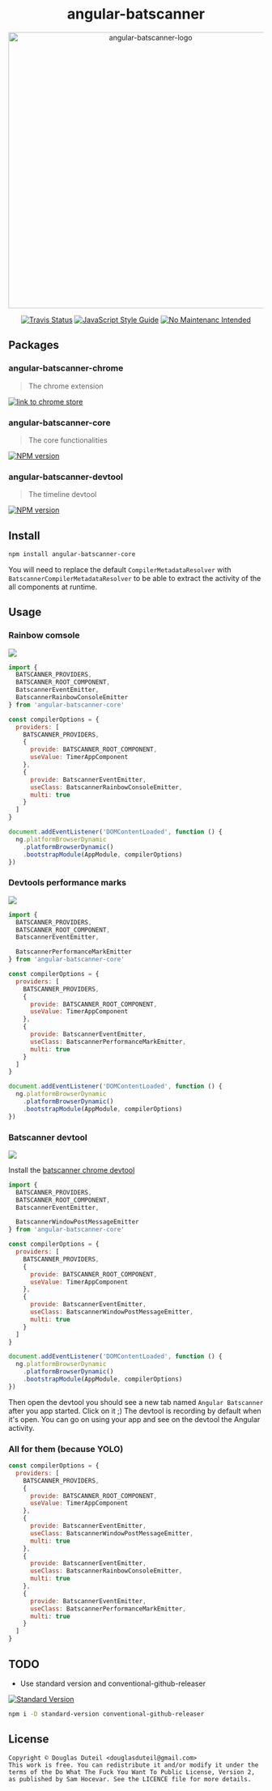 <p>
  <h1 align="center">angular-batscanner</h1>
</p>

<p align="center">
  <img alt="angular-batscanner-logo" src=".github/images/batscanner-logo.png" width="546">

</p>

<p align="center">
  <a href="https://travis-ci.org/douglasduteil/angular-batscanner"><img alt="Travis Status" src="https://img.shields.io/travis/douglasduteil/angular-batscanner/master.svg?style=flat-square&label=travis"></a>
  <a href="http://standardjs.com"><img alt="JavaScript Style Guide" src="https://img.shields.io/badge/code%20style-standard-brightgreen.svg?style=flat-square"></a>
  <a href="http://unmaintained.tech"><img alt="No Maintenanc Intended" src="https://img.shields.io/badge/No_Maintenanc_Intended-%C3%97-red.svg?style=flat-square"></a>
</p>

## Packages 

### angular-batscanner-chrome

> The chrome extension

[![link to chrome store](https://developer.chrome.com/webstore/images/ChromeWebStore_BadgeWBorder_v2_340x96.png)](https://chrome.google.com/webstore/detail/angular-batscanner/gcngciildkejiapchdgpcniflijoiadf)


### angular-batscanner-core

> The core functionalities

[![NPM version](https://img.shields.io/npm/v/angular-batscanner-core.svg?style=flat-square)](https://npmjs.org/package/angular-batscanner-core)

### angular-batscanner-devtool

> The timeline devtool 

[![NPM version](https://img.shields.io/npm/v/angular-batscanner-devtool.svg?style=flat-square)](https://npmjs.org/package/angular-batscanner-devtool)

## Install

```sh
npm install angular-batscanner-core
```

You will need to replace the default `CompilerMetadataResolver` with 
`BatscannerCompilerMetadataResolver` to be able to extract the activity of the
all components at runtime.

## Usage

### Rainbow comsole

![](.github/images/rainbowConsoleEmitter.png)

```js
import {
  BATSCANNER_PROVIDERS,
  BATSCANNER_ROOT_COMPONENT,
  BatscannerEventEmitter,
  BatscannerRainbowConsoleEmitter
} from 'angular-batscanner-core'

const compilerOptions = {
  providers: [
    BATSCANNER_PROVIDERS,
    {
      provide: BATSCANNER_ROOT_COMPONENT,
      useValue: TimerAppComponent
    },
    {
      provide: BatscannerEventEmitter,
      useClass: BatscannerRainbowConsoleEmitter,
      multi: true
    }
  ]
}

document.addEventListener('DOMContentLoaded', function () {
  ng.platformBrowserDynamic
    .platformBrowserDynamic()
    .bootstrapModule(AppModule, compilerOptions)
})
```

### Devtools performance marks

![](.github/images/performanceMarks.png)

```js
import {
  BATSCANNER_PROVIDERS,
  BATSCANNER_ROOT_COMPONENT,
  BatscannerEventEmitter,

  BatscannerPerformanceMarkEmitter
} from 'angular-batscanner-core'

const compilerOptions = {
  providers: [
    BATSCANNER_PROVIDERS,
    {
      provide: BATSCANNER_ROOT_COMPONENT,
      useValue: TimerAppComponent
    },
    {
      provide: BatscannerEventEmitter,
      useClass: BatscannerPerformanceMarkEmitter,
      multi: true
    }
  ]
}

document.addEventListener('DOMContentLoaded', function () {
  ng.platformBrowserDynamic
    .platformBrowserDynamic()
    .bootstrapModule(AppModule, compilerOptions)
})
```

### Batscanner devtool

![](.github/images/batscanner-devtool.png)

Install the [batscanner chrome devtool](https://chrome.google.com/webstore/detail/angular-batscanner/gcngciildkejiapchdgpcniflijoiadf)

```js
import {
  BATSCANNER_PROVIDERS,
  BATSCANNER_ROOT_COMPONENT,
  BatscannerEventEmitter,

  BatscannerWindowPostMessageEmitter
} from 'angular-batscanner-core'

const compilerOptions = {
  providers: [
    BATSCANNER_PROVIDERS,
    {
      provide: BATSCANNER_ROOT_COMPONENT,
      useValue: TimerAppComponent
    },
    {
      provide: BatscannerEventEmitter,
      useClass: BatscannerWindowPostMessageEmitter,
      multi: true
    }
  ]
}

document.addEventListener('DOMContentLoaded', function () {
  ng.platformBrowserDynamic
    .platformBrowserDynamic()
    .bootstrapModule(AppModule, compilerOptions)
})
```

Then open the devtool you should see a new tab named `Angular Batscanner` after 
you app started. Click on it ;)
The devtool is recording by default when it's open. You can go on using your app
and see on the devtool the Angular activity.


### All for them (because YOLO)

```js
const compilerOptions = {
  providers: [
    BATSCANNER_PROVIDERS,
    {
      provide: BATSCANNER_ROOT_COMPONENT,
      useValue: TimerAppComponent
    },
    {
      provide: BatscannerEventEmitter,
      useClass: BatscannerWindowPostMessageEmitter,
      multi: true
    },
    {
      provide: BatscannerEventEmitter,
      useClass: BatscannerRainbowConsoleEmitter,
      multi: true
    },
    {
      provide: BatscannerEventEmitter,
      useClass: BatscannerPerformanceMarkEmitter,
      multi: true
    }
  ]
}
```

## TODO

- Use standard version and conventional-github-releaser

<a href="https://github.com/conventional-changelog/standard-version"><img alt="Standard Version" src="https://img.shields.io/badge/release-standard%20version-brightgreen.svg?style=flat-square"></a>

```sh
npm i -D standard-version conventional-github-releaser
```

## License

    Copyright © Douglas Duteil <douglasduteil@gmail.com>
    This work is free. You can redistribute it and/or modify it under the
    terms of the Do What The Fuck You Want To Public License, Version 2,
    as published by Sam Hocevar. See the LICENCE file for more details.
